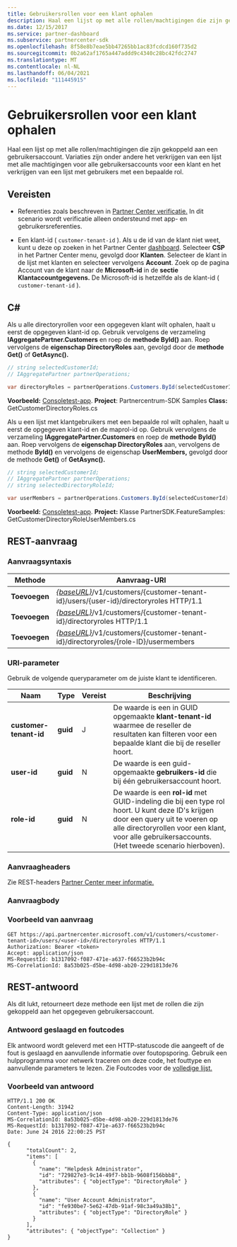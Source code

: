 ```yaml
---
title: Gebruikersrollen voor een klant ophalen
description: Haal een lijst op met alle rollen/machtigingen die zijn gekoppeld aan een gebruikersaccount. Variaties zijn onder andere het verkrijgen van een lijst met alle machtigingen voor alle gebruikersaccounts voor een klant en het verkrijgen van een lijst met gebruikers met een bepaalde rol.
ms.date: 12/15/2017
ms.service: partner-dashboard
ms.subservice: partnercenter-sdk
ms.openlocfilehash: 8f58e8b7eae5bb47265bb1ac83fcdcd160f735d2
ms.sourcegitcommit: 0b2a62af1765a447addd9c4340c28bc42fdc2747
ms.translationtype: MT
ms.contentlocale: nl-NL
ms.lasthandoff: 06/04/2021
ms.locfileid: "111445915"
---
```

# <a name="get-user-roles-for-a-customer"></a>Gebruikersrollen voor een klant ophalen

Haal een lijst op met alle rollen/machtigingen die zijn gekoppeld aan een gebruikersaccount. Variaties zijn onder andere het verkrijgen van een lijst met alle machtigingen voor alle gebruikersaccounts voor een klant en het verkrijgen van een lijst met gebruikers met een bepaalde rol.

## <a name="prerequisites"></a>Vereisten

- Referenties zoals beschreven in [Partner Center verificatie.](partner-center-authentication.md) In dit scenario wordt verificatie alleen ondersteund met app- en gebruikersreferenties.

- Een klant-id ( `customer-tenant-id` ). Als u de id van de klant niet weet, kunt u deze op zoeken in het Partner Center [dashboard](https://partner.microsoft.com/dashboard). Selecteer **CSP** in het Partner Center menu, gevolgd door **Klanten**. Selecteer de klant in de lijst met klanten en selecteer vervolgens **Account**. Zoek op de pagina Account van de klant naar de **Microsoft-id** in de **sectie Klantaccountgegevens.** De Microsoft-id is hetzelfde als de klant-id ( `customer-tenant-id` ).

## <a name="c"></a>C\#

Als u alle directoryrollen voor een opgegeven klant wilt ophalen, haalt u eerst de opgegeven klant-id op. Gebruik vervolgens de verzameling **IAggregatePartner.Customers** en roep de **methode ById()** aan. Roep vervolgens de **eigenschap DirectoryRoles** aan, gevolgd door de **methode Get()** of **GetAsync().**

``` csharp
// string selectedCustomerId;
// IAggregatePartner partnerOperations;

var directoryRoles = partnerOperations.Customers.ById(selectedCustomerId).DirectoryRoles.Get();
```

**Voorbeeld:** [Consoletest-app](console-test-app.md). **Project**: Partnercentrum-SDK Samples **Class:** GetCustomerDirectoryRoles.cs

Als u een lijst met klantgebruikers met een bepaalde rol wilt ophalen, haalt u eerst de opgegeven klant-id en de maprol-id op. Gebruik vervolgens de verzameling **IAggregatePartner.Customers** en roep de **methode ById()** aan. Roep vervolgens de **eigenschap DirectoryRoles** aan, vervolgens de methode **ById()** en vervolgens de eigenschap **UserMembers,** gevolgd door de methode **Get()** of **GetAsync().**

``` csharp
// string selectedCustomerId;
// IAggregatePartner partnerOperations;
// string selectedDirectoryRoleId;

var userMembers = partnerOperations.Customers.ById(selectedCustomerId).DirectoryRoles.ById(selectedDirectoryRoleId).UserMembers.Get();
```

**Voorbeeld:** [Consoletest-app](console-test-app.md). **Project:** Klasse PartnerSDK.FeatureSamples: GetCustomerDirectoryRoleUserMembers.cs 

## <a name="rest-request"></a>REST-aanvraag

### <a name="request-syntax"></a>Aanvraagsyntaxis

| Methode  | Aanvraag-URI                                                                                                           |
|---------|-----------------------------------------------------------------------------------------------------------------------|
| **Toevoegen** | [*{baseURL}*](partner-center-rest-urls.md)/v1/customers/{customer-tenant-id}/users/{user-id}/directoryroles HTTP/1.1 |
| **Toevoegen** | [*{baseURL}*](partner-center-rest-urls.md)/v1/customers/{customer-tenant-id}/directoryroles HTTP/1.1                 |
| **Toevoegen** | [*{baseURL}*](partner-center-rest-urls.md)/v1/customers/{customer-tenant-id}/directoryroles/{role-ID}/usermembers    |

### <a name="uri-parameter"></a>URI-parameter

Gebruik de volgende queryparameter om de juiste klant te identificeren.

| Naam                   | Type     | Vereist | Beschrijving                                                                                                                                                                                                 |
|------------------------|----------|----------|-------------------------------------------------------------------------------------------------------------------------------------------------------------------------------------------------------------|
| **customer-tenant-id** | **guid** | J        | De waarde is een in GUID opgemaakte **klant-tenant-id** waarmee de reseller de resultaten kan filteren voor een bepaalde klant die bij de reseller hoort.                                                      |
| **user-id**            | **guid** | N        | De waarde is een guid-opgemaakte **gebruikers-id** die bij één gebruikersaccount hoort.                                                                                                                            |
| **role-id**            | **guid** | N        | De waarde is een **rol-id** met GUID-indeling die bij een type rol hoort. U kunt deze ID's krijgen door een query uit te voeren op alle directoryrollen voor een klant, voor alle gebruikersaccounts. (Het tweede scenario hierboven). |

### <a name="request-headers"></a>Aanvraagheaders

Zie REST-headers [Partner Center meer informatie.](headers.md)

### <a name="request-body"></a>Aanvraagbody

### <a name="request-example"></a>Voorbeeld van aanvraag

```http
GET https://api.partnercenter.microsoft.com/v1/customers/<customer-tenant-id>/users/<user-id>/directoryroles HTTP/1.1
Authorization: Bearer <token>
Accept: application/json
MS-RequestId: b1317092-f087-471e-a637-f66523b2b94c
MS-CorrelationId: 8a53b025-d5be-4d98-ab20-229d1813de76
```

## <a name="rest-response"></a>REST-antwoord

Als dit lukt, retourneert deze methode een lijst met de rollen die zijn gekoppeld aan het opgegeven gebruikersaccount.

### <a name="response-success-and-error-codes"></a>Antwoord geslaagd en foutcodes

Elk antwoord wordt geleverd met een HTTP-statuscode die aangeeft of de fout is geslaagd en aanvullende informatie over foutopsporing. Gebruik een hulpprogramma voor netwerk traceren om deze code, het fouttype en aanvullende parameters te lezen. Zie Foutcodes voor de [volledige lijst.](error-codes.md)

### <a name="response-example"></a>Voorbeeld van antwoord

```http
HTTP/1.1 200 OK
Content-Length: 31942
Content-Type: application/json
MS-CorrelationId: 8a53b025-d5be-4d98-ab20-229d1813de76
MS-RequestId: b1317092-f087-471e-a637-f66523b2b94c
Date: June 24 2016 22:00:25 PST

{
      "totalCount": 2,
      "items": [
        {
          "name": "Helpdesk Administrator",
          "id": "729827e3-9c14-49f7-bb1b-9608f156bbb8",
          "attributes": { "objectType": "DirectoryRole" }
        },
        {
          "name": "User Account Administrator",
          "id": "fe930be7-5e62-47db-91af-98c3a49a38b1",
          "attributes": { "objectType": "DirectoryRole" }
        }
      ],
      "attributes": { "objectType": "Collection" }
}
```
